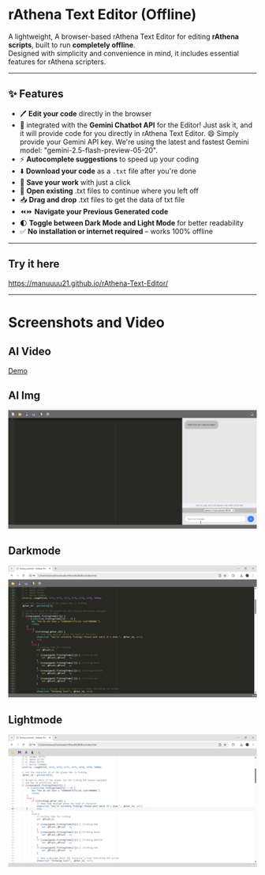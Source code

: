 # rAthena Text Editor (Offline)

A lightweight, A browser-based rAthena Text Editor for editing **rAthena scripts**, built to run **completely offline**.  
Designed with simplicity and convenience in mind, it includes essential features for rAthena scripters.

---

## ✨ Features

- 🖊️ **Edit your code** directly in the browser
- 🤖 integrated with the **Gemini Chatbot API** for the Editor! Just ask it, and it will provide code for you directly in rAthena Text Editor. 😄 Simply provide your Gemini API key. We're using the latest and fastest Gemini model: "gemini-2.5-flash-preview-05-20".
- ⚡ **Autocomplete suggestions** to speed up your coding
- ⬇️ **Download your code** as a `.txt` file after you're done
- 💾 **Save your work** with just a click
- 📂 **Open existing** .txt files to continue where you left off
- 📥 **Drag and drop** .txt files to get the data of txt file
- ⏪⏩ **Navigate your Previous Generated code**
- 🌓 **Toggle between Dark Mode and Light Mode** for better readability
- ✅ **No installation or internet required** – works 100% offline

---
## Try it here
https://manuuuu21.github.io/rAthena-Text-Editor/

---
# Screenshots and Video
## AI Video
[Demo](https://github.com/Manuuuu21/rAthena-Text-Editor/blob/main/library/sample_vid.mp4)
## AI Img
![Img](https://github.com/Manuuuu21/rAthena-Text-Editor/blob/main/library/ai_sample1.gif)
## Darkmode
![Img](https://github.com/Manuuuu21/rAthena-Text-Editor/blob/main/library/darkmode1.png)
## Lightmode
![Img](https://github.com/Manuuuu21/rAthena-Text-Editor/blob/main/library/lightmode1.png)
